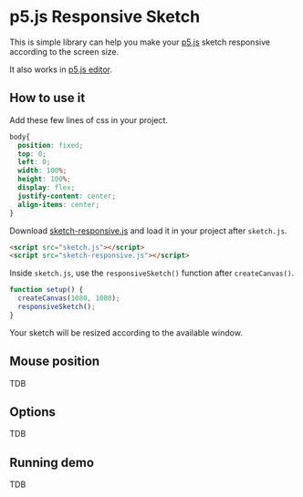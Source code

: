 # p5.js Responsive Sketch

This is simple library can help you make your [p5.js](https://p5js.org/) sketch responsive according to the screen size.

It also works in [p5.js editor](https://editor.p5js.org/).

## How to use it

Add these few lines of css in your project.

```css
body{
  position: fixed;
  top: 0;
  left: 0;
  width: 100%;
  height: 100%;
  display: flex;
  justify-content: center;
  align-items: center;
}
```    

Download [sketch-responsive.js](https://raw.githubusercontent.com/lucacattan3o/p5.js-responsive-sketch/main/sketch-responsive.js) and load it in your project after `sketch.js`.

```html
<script src="sketch.js"></script>
<script src="sketch-responsive.js"></script>
```

Inside `sketch.js`, use the `responsiveSketch()` function after `createCanvas()`.

```js
function setup() {
  createCanvas(1080, 1080);
  responsiveSketch();
}
```

Your sketch will be resized according to the available window.

## Mouse position

TDB

## Options

TDB

## Running demo

TDB